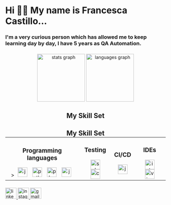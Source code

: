 <h1 align="left">Hi 🙋‍♀️ My name is Francesca  Castillo...</h1>

<h3 align="left"> I'm a very curious person which has allowed me to keep learning day by day, I have 5 years as QA Automation. </h3>

###

<div align="center">
  <img src="https://github-readme-stats.vercel.app/api?username=FranceCastillo&hide_title=false&hide_rank=false&show_icons=true&include_all_commits=true&count_private=true&disable_animations=false&theme=dracula&locale=en&hide_border=false" height="150" alt="stats graph"  />
  <img src="https://github-readme-stats.vercel.app/api/top-langs?username=FranceCastillo&locale=en&hide_title=false&layout=compact&card_width=320&langs_count=12&theme=dracula&hide_border=false" height="150" alt="languages graph"  />
</div>

###


<h2 align="center"> My Skill Set </h2>

<div align="center">
  <h2 style="margin-bottom: 0;">My Skill Set</h2>
  <table style="border-collapse: collapse; margin: auto;">
    <tr>
      <td style="text-align: center;">
        <h3>Programming languages</h3>>  
        <img src="https://cdn.jsdelivr.net/gh/devicons/devicon/icons/java/java-original.svg" height="30" alt="java logo" style="margin: 0 6px;" />
        <img src="https://cdn.jsdelivr.net/gh/devicons/devicon/icons/python/python-original.svg" height="30" alt="python logo" style="margin: 0 6px;" />
        <img src="https://cdn.jsdelivr.net/gh/devicons/devicon/icons/php/php-original.svg" height="30" alt="php logo" style="margin: 0 6px;" />
        <img src="https://cdn.jsdelivr.net/gh/devicons/devicon/icons/javascript/javascript-original.svg" height="30" alt="javascript logo" style="margin: 0 6px;" />
    </td>
    
   <td style="text-align: center;">
      <h3>Testing</h3>
        <img src="https://cdn.jsdelivr.net/gh/devicons/devicon/icons/selenium/selenium-original.svg" height="30" alt="selenium logo" style="margin: 0 6px;" />
        <img src="https://cdn.jsdelivr.net/gh/devicons/devicon/icons/cucumber/cucumber-plain.svg" height="30" alt="cucumber logo" style="margin: 0 6px;" />
   </td>
    
  
 <td style="text-align: center;">
      <h3>CI/CD</h3>
        <img src="https://cdn.jsdelivr.net/gh/devicons/devicon/icons/jenkins/jenkins-original.svg" height="30" alt="jenkins logo" />
    </td>
    
  <td style="text-align: center;">
      <h3>IDEs</h3>
        <img src="https://cdn.jsdelivr.net/gh/devicons/devicon/icons/intellij/intellij-original.svg" height="30" alt="intellij idea logo" style="margin: 0 6px;" />
        <img src="https://cdn.jsdelivr.net/gh/devicons/devicon/icons/visualstudio/visualstudio-plain.svg" height="30" alt="visual studio logo" style="margin: 0 6px;" />
    </td>
  </tr>
</table>
</div>
  
###

<div align="left">
  <a href="https://www.linkedin.com/in/francesca-castillo/" target="_blank">
    <img src="https://img.shields.io/static/v1?message=LinkedIn&logo=linkedin&label=&color=0077B5&logoColor=white&labelColor=&style=for-the-badge" height="35" alt="linkedin logo"  />
  </a>
  <a href="https://www.instagram.com/france.blefari/" target="_blank">
    <img src="https://img.shields.io/static/v1?message=Instagram&logo=instagram&label=&color=E4405F&logoColor=white&labelColor=&style=for-the-badge" height="35" alt="instagram logo"  />
  </a>
  <img src="https://img.shields.io/static/v1?message=Gmail&logo=gmail&label=&color=D14836&logoColor=white&labelColor=&style=for-the-badge" height="35" alt="gmail logo"  />
</div>

###
